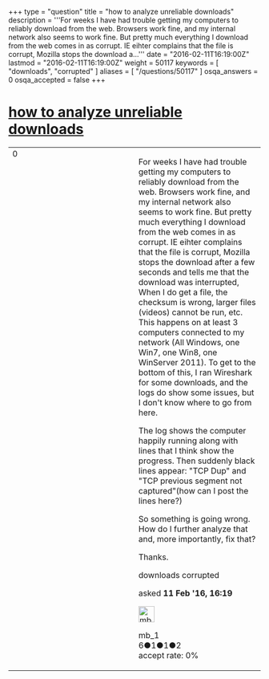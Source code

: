 +++
type = "question"
title = "how to analyze unreliable downloads"
description = '''For weeks I have had trouble getting my computers to reliably download from the web. Browsers work fine, and my internal network also seems to work fine. But pretty much everything I download from the web comes in as corrupt. IE eihter complains that the file is corrupt, Mozilla stops the download a...'''
date = "2016-02-11T16:19:00Z"
lastmod = "2016-02-11T16:19:00Z"
weight = 50117
keywords = [ "downloads", "corrupted" ]
aliases = [ "/questions/50117" ]
osqa_answers = 0
osqa_accepted = false
+++

<div class="headNormal">

# [how to analyze unreliable downloads](/questions/50117/how-to-analyze-unreliable-downloads)

</div>

<div id="main-body">

<div id="askform">

<table id="question-table" style="width:100%;"><colgroup><col style="width: 50%" /><col style="width: 50%" /></colgroup><tbody><tr class="odd"><td style="width: 30px; vertical-align: top"><div class="vote-buttons"><div id="post-50117-score" class="post-score" title="current number of votes">0</div><div id="favorite-count" class="favorite-count"></div></div></td><td><div id="item-right"><div class="question-body"><p>For weeks I have had trouble getting my computers to reliably download from the web. Browsers work fine, and my internal network also seems to work fine. But pretty much everything I download from the web comes in as corrupt. IE eihter complains that the file is corrupt, Mozilla stops the download after a few seconds and tells me that the download was interrupted, When I do get a file, the checksum is wrong, larger files (videos) cannot be run, etc. This happens on at least 3 computers connected to my network (All Windows, one Win7, one Win8, one WinServer 2011). To get to the bottom of this, I ran Wireshark for some downloads, and the logs do show some issues, but I don't know where to go from here.</p><p>The log shows the computer happily running along with lines that I think show the progress. Then suddenly black lines appear: "TCP Dup" and "TCP previous segment not captured"(how can I post the lines here?)</p><p>So something is going wrong. How do I further analyze that and, more importantly, fix that?</p><p>Thanks.</p></div><div id="question-tags" class="tags-container tags">downloads corrupted</div><div id="question-controls" class="post-controls"></div><div class="post-update-info-container"><div class="post-update-info post-update-info-user"><p>asked <strong>11 Feb '16, 16:19</strong></p><img src="https://secure.gravatar.com/avatar/2a6d8feeba784a7ae046658a3efe82ed?s=32&amp;d=identicon&amp;r=g" class="gravatar" width="32" height="32" alt="mb_1&#39;s gravatar image" /><p>mb_1<br />
<span class="score" title="6 reputation points">6</span><span title="1 badges"><span class="badge1">●</span><span class="badgecount">1</span></span><span title="1 badges"><span class="silver">●</span><span class="badgecount">1</span></span><span title="2 badges"><span class="bronze">●</span><span class="badgecount">2</span></span><br />
<span class="accept_rate" title="Rate of the user&#39;s accepted answers">accept rate:</span> <span title="mb_1 has no accepted answers">0%</span></p></div></div><div id="comments-container-50117" class="comments-container"></div><div id="comment-tools-50117" class="comment-tools"></div><div class="clear"></div><div id="comment-50117-form-container" class="comment-form-container"></div><div class="clear"></div></div></td></tr></tbody></table>

</div>

</div>


